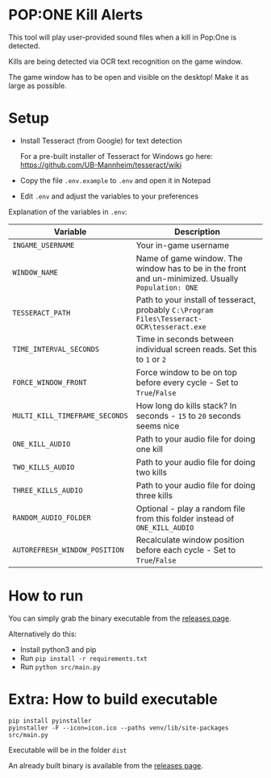 # POP:ONE Kill Alerts

This tool will play user-provided sound files when a kill in Pop:One is detected.

Kills are being detected via OCR text recognition on the game window.

The game window has to be open and visible on the desktop! Make it as large as possible.

# Setup

* Install Tesseract (from Google) for text detection

    For a pre-built installer of Tesseract for Windows go here:
    https://github.com/UB-Mannheim/tesseract/wiki
  
* Copy the file `.env.example` to `.env` and open it in Notepad
* Edit `.env` and adjust the variables to your preferences

Explanation of the variables in `.env`:

| Variable                       | Description                                                                                        |
|--------------------------------|----------------------------------------------------------------------------------------------------|
| `INGAME_USERNAME`              | Your in-game username                                                                              |
| `WINDOW_NAME`                  | Name of game window. The window has to be in the front and un-minimized. Usually `Population: ONE` |
| `TESSERACT_PATH`               | Path to your install of tesseract, probably `C:\Program Files\Tesseract-OCR\tesseract.exe`         |
| `TIME_INTERVAL_SECONDS`        | Time in seconds between individual screen reads. Set this to `1` or `2`                            |
| `FORCE_WINDOW_FRONT`           | Force window to be on top before every cycle - Set to `True`/`False`                               |
| `MULTI_KILL_TIMEFRAME_SECONDS` | How long do kills stack? In seconds - `15` to `20` seconds seems nice                              |
| `ONE_KILL_AUDIO`               | Path to your audio file for doing one kill                                                         |
| `TWO_KILLS_AUDIO`              | Path to your audio file for doing two kills                                                        |
| `THREE_KILLS_AUDIO`            | Path to your audio file for doing three kills                                                      |
| `RANDOM_AUDIO_FOLDER`          | Optional - play a random file from this folder instead of `ONE_KILL_AUDIO`                         |
| `AUTOREFRESH_WINDOW_POSITION`  | Recalculate window position before each cycle - Set to `True`/`False`                              |

# How to run
You can simply grab the binary executable from the [releases page](https://github.com/lacksfish/popOne-kill-alerts/releases).

Alternatively do this:

* Install python3 and pip
* Run `pip install -r requirements.txt`
* Run `python src/main.py`

# Extra: How to build executable
    pip install pyinstaller
    pyinstaller -F --icon=icon.ico --paths venv/lib/site-packages src/main.py

Executable will be in the folder `dist`

An already built binary is available from the [releases page](https://github.com/lacksfish/popOne-kill-alerts/releases).
